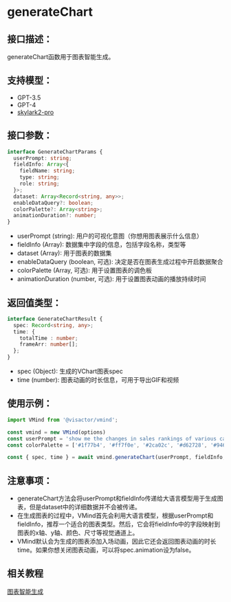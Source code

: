 
# generateChart

## 接口描述：
generateChart函数用于图表智能生成。

## 支持模型：
- GPT-3.5
- GPT-4
- [skylark2-pro](https://www.volcengine.com/product/yunque)

## 接口参数：

```typescript
interface GenerateChartParams {
  userPrompt: string;
  fieldInfo: Array<{
    fieldName: string;
    type: string;
    role: string;
  }>;
  dataset: Array<Record<string, any>>;
  enableDataQuery?: boolean;
  colorPalette?: Array<string>;
  animationDuration?: number;
}
```

- userPrompt (string): 用户的可视化意图（你想用图表展示什么信息）
- fieldInfo (Array): 数据集中字段的信息，包括字段名称，类型等
- dataset (Array): 用于图表的数据集
- enableDataQuery (boolean, 可选): 决定是否在图表生成过程中开启数据聚合
- colorPalette (Array<string>, 可选): 用于设置图表的调色板
- animationDuration (number, 可选): 用于设置图表动画的播放持续时间

## 返回值类型：

```typescript
interface GenerateChartResult {
  spec: Record<string, any>;
  time: {
    totalTime : number;
    frameArr: number[];
  };
}
```

- spec (Object): 生成的VChart图表spec
- time (number): 图表动画的时长信息，可用于导出GIF和视频

## 使用示例：

```typescript
import VMind from '@visactor/vmind';

const vmind = new VMind(options)
const userPrompt = 'show me the changes in sales rankings of various car brand';
const colorPalette = ['#1f77b4', '#ff7f0e', '#2ca02c', '#d62728', '#9467bd', '#8c564b', '#e377c2', '#7f7f7f', '#bcbd22', '#17becf'];

const { spec, time } = await vmind.generateChart(userPrompt, fieldInfo, dataset, true, colorPalette);
```

## 注意事项：

- generateChart方法会将userPrompt和fieldInfo传递给大语言模型用于生成图表，但是dataset中的详细数据并不会被传递。
- 在生成图表的过程中，VMind首先会利用大语言模型，根据userPrompt和fieldInfo，推荐一个适合的图表类型。然后，它会将fieldInfo中的字段映射到图表的x轴、y轴、颜色、尺寸等视觉通道上。
- VMind默认会为生成的图表添加入场动画，因此它还会返回图表动画的时长time。如果你想关闭图表动画，可以将spec.animation设为false。

## 相关教程
[图表智能生成](../guide/Basic_Tutorial/Chart_Generation)
